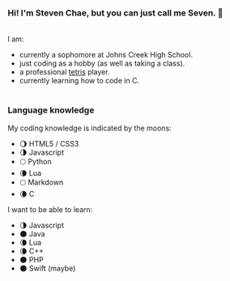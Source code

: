 ### Hi! I'm Steven Chae, but you can just call me Seven. 👋 
<br> I am:
- currently a sophomore at Johns Creek High School.
- just coding as a hobby (as well as taking a class).
- a professional [tetris](https://ch.tetr.io/wyvr/) player.
- currently learning how to code in C.
<br><br>
### Language knowledge
My coding knowledge is indicated by the moons:
- 🌖 HTML5 / CSS3
- 🌗 Javascript
- 🌕 Python 
- 🌘 Lua
- 🌕 Markdown
- 🌘 C

I want to be able to learn:
- 🌗 Javascript
- 🌑 Java
- 🌘 Lua
- 🌘 C++
- 🌑 PHP
- 🌑 Swift (maybe)

<br><br>
